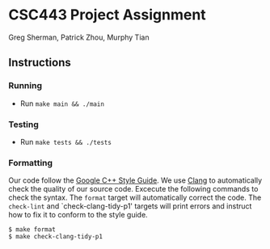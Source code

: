 # CSC443 Project Assignment
Greg Sherman, Patrick Zhou, Murphy Tian

## Instructions
### Running 
- Run `make main && ./main`
### Testing
- Run `make tests && ./tests`
### Formatting
Our code follow the [Google C++ Style Guide](https://google.github.io/styleguide/cppguide.html). We use [Clang](https://clang.llvm.org/) to automatically check the quality of our source code.
Excecute the following commands to check the syntax. The `format` target will automatically correct the code. The `check-lint` and `check-clang-tidy-p1' targets will print errors and instruct how to fix it to conform to the style guide.
```
$ make format
$ make check-clang-tidy-p1
```


